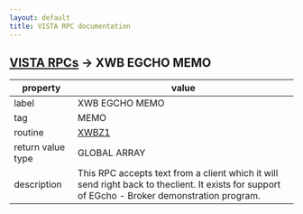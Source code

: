 ```yaml
---
layout: default
title: VISTA RPC documentation
---
```




## [VISTA RPCs](TableOfContent.md) &#8594; XWB EGCHO MEMO 

 property | value 
--- | --- 
 label | XWB EGCHO MEMO
 tag | MEMO
 routine | [XWBZ1](http://code.osehra.org/dox/Routine_XWBZ1_source.html)
 return value type | GLOBAL ARRAY
 description | This RPC accepts text from a client which it will send right back to theclient.  It exists for support of EGcho - Broker demonstration program.